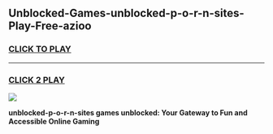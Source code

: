 
## Unblocked-Games-unblocked-p-o-r-n-sites-Play-Free-azioo
<h3>
<a href="https://premium76.site?title=unblocked-p-o-r-n-sites&ref=12A">CLICK TO PLAY</a></h3>
<hr>

<h3>
<a href="https://premium76.site?title=unblocked-p-o-r-n-sites&ref=12A">CLICK 2 PLAY</a>
  
</h3>

<a href="https://premium76.site?title=unblocked-p-o-r-n-sites&ref=12A"><img src="https://clearcache.store/games.png"></a>


**unblocked-p-o-r-n-sites games unblocked: Your Gateway to Fun and Accessible Online Gaming**
